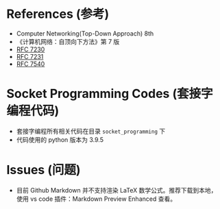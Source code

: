 # References (参考)

- Computer Networking(Top-Down Approach) 8th
- 《计算机网络：自顶向下方法》第 7 版
- [RFC 7230](https://datatracker.ietf.org/doc/html/rfc7230)
- [RFC 7231](https://datatracker.ietf.org/doc/html/rfc7231)
- [RFC 7540](https://datatracker.ietf.org/doc/html/rfc7540)

# Socket Programming Codes (套接字编程代码)

- 套接字编程所有相关代码在目录 `socket_programming` 下
- 代码使用的 python 版本为 3.9.5

# Issues (问题)

- 目前 Github Markdown 并不支持渲染 LaTeX 数学公式。推荐下载到本地，使用 vs code 插件：Markdown Preview Enhanced 查看。

